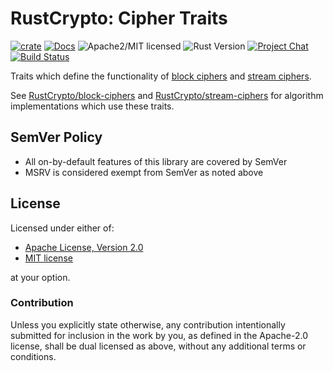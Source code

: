 # RustCrypto: Cipher Traits

[![crate][crate-image]][crate-link]
[![Docs][docs-image]][docs-link]
![Apache2/MIT licensed][license-image]
![Rust Version][rustc-image]
[![Project Chat][chat-image]][chat-link]
[![Build Status][build-image]][build-link]

Traits which define the functionality of [block ciphers] and [stream ciphers].

See [RustCrypto/block-ciphers] and [RustCrypto/stream-ciphers] for algorithm
implementations which use these traits.

## SemVer Policy

- All on-by-default features of this library are covered by SemVer
- MSRV is considered exempt from SemVer as noted above

## License

Licensed under either of:

 * [Apache License, Version 2.0](http://www.apache.org/licenses/LICENSE-2.0)
 * [MIT license](http://opensource.org/licenses/MIT)

at your option.

### Contribution

Unless you explicitly state otherwise, any contribution intentionally submitted
for inclusion in the work by you, as defined in the Apache-2.0 license, shall be
dual licensed as above, without any additional terms or conditions.

[//]: # (badges)

[crate-image]: https://img.shields.io/crates/v/cipher.svg
[crate-link]: https://crates.io/crates/cipher
[docs-image]: https://docs.rs/cipher/badge.svg
[docs-link]: https://docs.rs/cipher/
[license-image]: https://img.shields.io/badge/license-Apache2.0/MIT-blue.svg
[rustc-image]: https://img.shields.io/badge/rustc-1.85+-blue.svg
[chat-image]: https://img.shields.io/badge/zulip-join_chat-blue.svg
[chat-link]: https://rustcrypto.zulipchat.com/#narrow/stream/260050-traits
[build-image]: https://github.com/RustCrypto/traits/workflows/cipher/badge.svg?branch=master&event=push
[build-link]: https://github.com/RustCrypto/traits/actions?query=workflow:cipher

[//]: # (general links)

[block ciphers]: https://en.wikipedia.org/wiki/Block_cipher
[stream ciphers]: https://en.wikipedia.org/wiki/Stream_cipher
[RustCrypto/block-ciphers]: https://github.com/RustCrypto/block-ciphers
[RustCrypto/stream-ciphers]: https://github.com/RustCrypto/stream-ciphers
